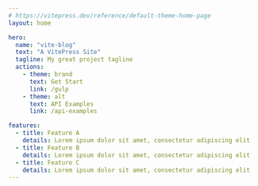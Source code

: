 ```yaml
---
# https://vitepress.dev/reference/default-theme-home-page
layout: home

hero:
  name: "vite-blog"
  text: "A VitePress Site"
  tagline: My great project tagline
  actions:
    - theme: brand
      text: Get Start
      link: /gulp
    - theme: alt
      text: API Examples
      link: /api-examples

features:
  - title: Feature A
    details: Lorem ipsum dolor sit amet, consectetur adipiscing elit
  - title: Feature B
    details: Lorem ipsum dolor sit amet, consectetur adipiscing elit
  - title: Feature C
    details: Lorem ipsum dolor sit amet, consectetur adipiscing elit
---
```

